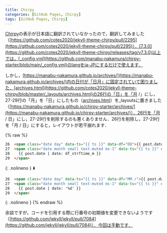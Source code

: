 ```yaml
---
title: Chirpy
categories: [GitHub Pages, Chirpy]
tags: [GitHub Pages, Chirpy]
---
```

[Chirpy](https://github.com/cotes2020/jekyll-theme-chirpy)の表示が日本語に翻訳されていなかったので，翻訳してみました（[https://github.com/cotes2020/jekyll-theme-chirpy/pull/2295](https://github.com/cotes2020/jekyll-theme-chirpy/pull/2295)）．[7.3.0](https://github.com/cotes2020/jekyll-theme-chirpy/releases/tag/v7.3.0)以上では，[_config.yml](https://github.com/manabu-nakamura/chirpy-starter/blob/main/_config.yml)のlangをja-JPにするだけで使えます．

しかし，[https://manabu-nakamura.github.io/archives/](https://manabu-nakamura.github.io/archives/)内の日付が「日月」に固定されていて困りました．[archives.html](https://github.com/cotes2020/jekyll-theme-chirpy/blob/master/_layouts/archives.html)の26行の「日」を「月 /」にし，27-29行の「月」を「日」にしたもの（[archives.html](https://github.com/manabu-nakamura/chirpy-starter/blob/main/_layouts/archives.html)）を_layoutsに置きました（[https://manabu-nakamura.github.io/chirpy-starter/archives/](https://manabu-nakamura.github.io/chirpy-starter/archives/)）．26行を「月 / 日」にし，27-29行を削除するのも悪くありません．26行を削除し，27-29行を「月 / 日」にすると，レイアウトが若干崩れます．

{% raw %}
```html
26  <span class="date day" data-ts="{{ ts }}" data-df="DD">{{ post.date | date: '%d' }}</span>
27  <span class="date month small text-muted ms-1" data-ts="{{ ts }}" data-df="{{ df_dayjs_m }}">
28    {{ post.date | date: df_strftime_m }}
29  </span>
```
{: .nolineno }
⬇️
```html
26  <span class="date day" data-ts="{{ ts }}" data-df="MM /">{{ post.date | date: '%m /' }}</span>
27  <span class="date month small text-muted ms-1" data-ts="{{ ts }}" data-df="DD">
28    {{ post.date | date: '%d' }}
29  </span>
```
{: .nolineno }
{% endraw %}

余談ですが，コードを引用する際に行番号の初期値を変更できないようです（[https://github.com/jekyll/jekyll/pull/7084](https://github.com/jekyll/jekyll/pull/7084)）．今回は手動です．
